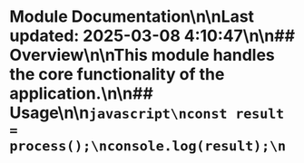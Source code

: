 # Module Documentation\n\nLast updated: 2025-03-08 4:10:47\n\n## Overview\n\nThis module handles the core functionality of the application.\n\n## Usage\n\n```javascript\nconst result = process();\nconsole.log(result);\n```
